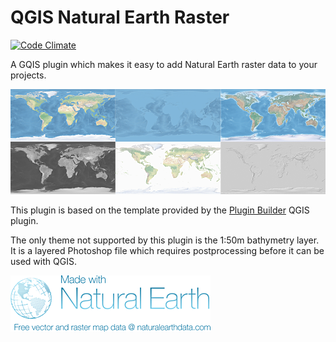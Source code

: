 QGIS Natural Earth Raster
=========================

[![Code Climate](https://codeclimate.com/github/informeren/qgis-natural-earth-raster/badges/gpa.svg)](https://codeclimate.com/github/informeren/qgis-natural-earth-raster)

A GQIS plugin which makes it easy to add Natural Earth raster data to your projects.

![Natural Earth](https://github.com/informeren/qgis-natural-earth-raster/raw/develop/assets/screenshot-previews.png)

This plugin is based on the template provided by the [Plugin Builder](https://plugins.qgis.org/plugins/pluginbuilder/) QGIS plugin.

The only theme not supported by this plugin is the 1:50m bathymetry layer. It is a layered Photoshop file which requires postprocessing before it can be used with QGIS.

![Natural Earth](https://github.com/informeren/qgis-natural-earth-raster/raw/develop/assets/natural_earth.png)
